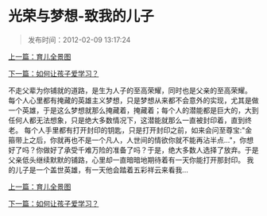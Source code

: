 # 光荣与梦想-致我的儿子

> 发布时间：2012-02-09 13:17:24

[上一篇：育儿全景图](/education/article2)

[下一篇：如何让孩子爱学习？](/education/article4)

不走父辈为你铺就的道路，是生为人子的至高荣耀，同时也是父亲的至高荣耀。
每个人心里都有掩藏的英雄主义梦想，只是梦想从来都不会意外的实现，尤其是做一个英雄，于是这么梦想就那么掩藏着，掩藏着；每个人的潜能都是巨大的，大到任何人都无法想象，只是绝大多数情况下，这潜能就那么一直被封印着，直到终老。
每个人手里都有打开封印的钥匙，只是打开封印之前，如来会问至尊宝:"金箍带上之后，你就再也不是一个凡人，人世间的情欲你就不能再沾半点..."，你想好了吗？你做好了承受千难万险的准备了吗？于是，绝大多数人选择了放弃。于是父亲低头继续默默的铺路，心里却一直暗暗地期待着有一天你能打开那封印。
我的儿子是一个盖世英雄，有一天他会踏着五彩祥云来看我...



[上一篇：育儿全景图](/education/article2)

[下一篇：如何让孩子爱学习？](/education/article4)